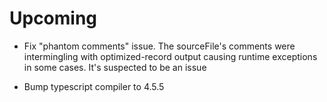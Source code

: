 # Upcoming

- Fix "phantom comments" issue. The sourceFile's comments were intermingling
  with optimized-record output causing runtime exceptions in some cases. It's
  suspected to be an issue

- Bump typescript compiler to 4.5.5


